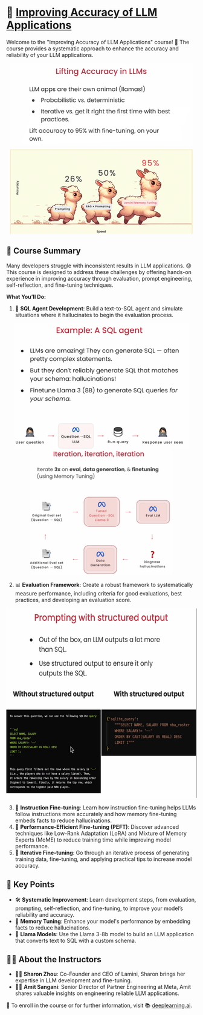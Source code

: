 # 🎯 [Improving Accuracy of LLM Applications](https://www.deeplearning.ai/short-courses/improving-accuracy-of-llm-applications/)

Welcome to the "Improving Accuracy of LLM Applications" course! 🚀 The course provides a systematic approach to enhance the accuracy and reliability of your LLM applications.

<p align="center">
<img src="images/l1_1.png" height="450"> 
</p>

## 📘 Course Summary
Many developers struggle with inconsistent results in LLM applications. 😓 This course is designed to address these challenges by offering hands-on experience in improving accuracy through evaluation, prompt engineering, self-reflection, and fine-tuning techniques.

**What You’ll Do:**
1. 🧠 **SQL Agent Development**: Build a text-to-SQL agent and simulate situations where it hallucinates to begin the evaluation process.
<p align="center">
<img src="images/l1_3.png" height="330"> 
<img src="images/l1_4.png" height="330"> 
</p>

2. 📊 **Evaluation Framework**: Create a robust framework to systematically measure performance, including criteria for good evaluations, best practices, and developing an evaluation score.
<p align="center">
<img src="images/l2_1.png" height="500"> 
</p>

3. 🎯 **Instruction Fine-tuning**: Learn how instruction fine-tuning helps LLMs follow instructions more accurately and how memory fine-tuning embeds facts to reduce hallucinations.
4. 🚀 **Performance-Efficient Fine-tuning (PEFT)**: Discover advanced techniques like Low-Rank Adaptation (LoRA) and Mixture of Memory Experts (MoME) to reduce training time while improving model performance.
5. 🔄 **Iterative Fine-tuning**: Go through an iterative process of generating training data, fine-tuning, and applying practical tips to increase model accuracy.

## 🔑 Key Points
- 🛠️ **Systematic Improvement**: Learn development steps, from evaluation, prompting, self-reflection, and fine-tuning, to improve your model’s reliability and accuracy.
- 🧠 **Memory Tuning**: Enhance your model's performance by embedding facts to reduce hallucinations.
- 🐑 **Llama Models**: Use the Llama 3-8b model to build an LLM application that converts text to SQL with a custom schema.

## 👩‍🏫 About the Instructors
- 👩‍💼 **Sharon Zhou**: Co-Founder and CEO of Lamini, Sharon brings her expertise in LLM development and fine-tuning.
- 👨‍💼 **Amit Sangani**: Senior Director of Partner Engineering at Meta, Amit shares valuable insights on engineering reliable LLM applications.

🔗 To enroll in the course or for further information, visit 📚 [deeplearning.ai](https://www.deeplearning.ai/short-courses/).
